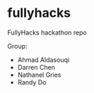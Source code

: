 # fullyhacks

FullyHacks hackathon repo

Group:
- Ahmad Aldasouqi
- Darren Chen
- Nathanel Gries
- Randy Do
